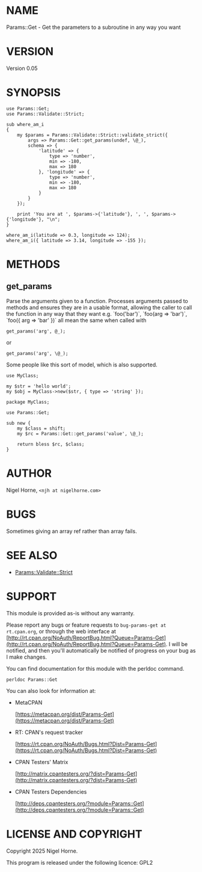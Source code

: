 # NAME

Params::Get - Get the parameters to a subroutine in any way you want

# VERSION

Version 0.05

# SYNOPSIS

    use Params::Get;
    use Params::Validate::Strict;

    sub where_am_i
    {
        my $params = Params::Validate::Strict::validate_strict({
            args => Params::Get::get_params(undef, \@_),
            schema => {
                'latitude' => {
                    type => 'number',
                    min => -180,
                    max => 180
                }, 'longitude' => {
                    type => 'number',
                    min => -180,
                    max => 180
                }
            }
        });

        print 'You are at ', $params->{'latitude'}, ', ', $params->{'longitude'}, "\n";
    }

    where_am_i(latitude => 0.3, longitude => 124);
    where_am_i({ latitude => 3.14, longitude => -155 });

# METHODS

## get\_params

Parse the arguments given to a function.
Processes arguments passed to methods and ensures they are in a usable format,
allowing the caller to call the function in any way that they want
e.g. \`foo('bar')\`, \`foo(arg => 'bar')\`, \`foo({ arg => 'bar' })\` all mean the same
when called with

    get_params('arg', @_);

or

    get_params('arg', \@_);

Some people like this sort of model, which is also supported.

    use MyClass;

    my $str = 'hello world';
    my $obj = MyClass->new($str, { type => 'string' });

    package MyClass;

    use Params::Get;

    sub new {
        my $class = shift;
        my $rc = Params::Get::get_params('value', \@_);

        return bless $rc, $class;
    }

# AUTHOR

Nigel Horne, `<njh at nigelhorne.com>`

# BUGS

Sometimes giving an array ref rather than array fails.

# SEE ALSO

- [Params::Validate::Strict](https://metacpan.org/pod/Params%3A%3AValidate%3A%3AStrict)

# SUPPORT

This module is provided as-is without any warranty.

Please report any bugs or feature requests to `bug-params-get at rt.cpan.org`,
or through the web interface at
[http://rt.cpan.org/NoAuth/ReportBug.html?Queue=Params-Get](http://rt.cpan.org/NoAuth/ReportBug.html?Queue=Params-Get).
I will be notified, and then you'll
automatically be notified of progress on your bug as I make changes.

You can find documentation for this module with the perldoc command.

    perldoc Params::Get

You can also look for information at:

- MetaCPAN

    [https://metacpan.org/dist/Params-Get](https://metacpan.org/dist/Params-Get)

- RT: CPAN's request tracker

    [https://rt.cpan.org/NoAuth/Bugs.html?Dist=Params-Get](https://rt.cpan.org/NoAuth/Bugs.html?Dist=Params-Get)

- CPAN Testers' Matrix

    [http://matrix.cpantesters.org/?dist=Params-Get](http://matrix.cpantesters.org/?dist=Params-Get)

- CPAN Testers Dependencies

    [http://deps.cpantesters.org/?module=Params::Get](http://deps.cpantesters.org/?module=Params::Get)

# LICENSE AND COPYRIGHT

Copyright 2025 Nigel Horne.

This program is released under the following licence: GPL2
